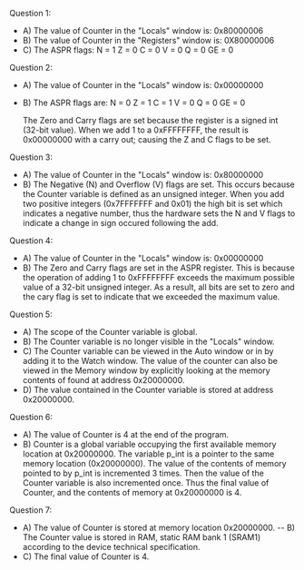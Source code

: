 Question 1:
- A) The value of Counter in the "Locals" window is: 0x80000006
- B) The value of Counter in the "Registers" window is: 0X80000006
- C) The ASPR flags:
    N = 1
    Z = 0
    C = 0
    V = 0
    Q = 0
    GE = 0

Question 2:
- A) The value of Counter in the "Locals" window is: 0x00000000
- B) The ASPR flags are:
    N = 0
    Z = 1
    C = 1
    V = 0
    Q = 0
    GE = 0

    The Zero and Carry flags are set because the register is a signed int (32-bit value). When we add 1
    to a 0xFFFFFFFF, the result is 0x00000000 with a carry out; causing the Z and C flags to be set.

Question 3:
- A) The value of Counter in the "Locals" window is: 0x80000000
- B) The Negative (N) and Overflow (V) flags are set.  This occurs because the Counter variable is 
   defined as an unsigned integer.  When you add two positive integers (0x7FFFFFFF and 0x01) the high
   bit is set which indicates a negative number, thus the hardware sets the N and V flags to indicate
   a change in sign occured following the add.

Question 4:
- A) The value of Counter in the "Locals" window is: 0x00000000
- B) The Zero and Carry flags are set in the ASPR register.  This is because the operation of adding 1 to 0xFFFFFFFF exceeds the maximum possible value of a 32-bit unsigned integer. As a result, all bits are 
set to zero and the cary flag is set to indicate that we exceeded the maximum value.

Question 5:
- A) The scope of the Counter variable is global.
- B) The Counter variable is no longer visible in the "Locals" window.
- C) The Counter variable can be viewed in the Auto window or in by adding it to the Watch window. The value 
   of the counter can also be viewed in the Memory window by explicitly looking at the memory contents
   of found at address 0x20000000.
- D) The value contained in the Counter variable is stored at address 0x20000000.

Question 6:
- A) The value of Counter is 4 at the end of the program.
- B) Counter is a global variable occupying the first available memory location at 0x20000000. The variable
   p_int is a pointer to the same memory location (0x20000000). The value of the contents of memory pointed
   to by p_int is incremented 3 times. Then the value of the Counter variable is also incremented once. Thus
   the final value of Counter, and the contents of memory at 0x20000000 is 4.

Question 7:
- A) The value of Counter is stored at memory location 0x20000000.
-- B) The Counter value is stored in RAM, static RAM bank 1 (SRAM1) according to the device technical specification.
- C) The final value of Counter is 4.
